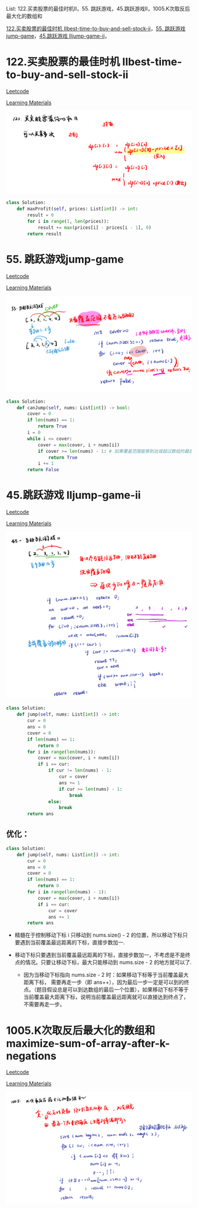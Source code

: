 List: 122.买卖股票的最佳时机II，55. 跳跃游戏，45.跳跃游戏II，1005.K次取反后最大化的数组和

[122.买卖股票的最佳时机 IIbest-time-to-buy-and-sell-stock-ii](#01)，[55. 跳跃游戏jump-game](#02)，[45.跳跃游戏 IIjump-game-ii](#03)，[](#04)

# <span id="01">122.买卖股票的最佳时机 IIbest-time-to-buy-and-sell-stock-ii</span>

[Leetcode](https://leetcode.cn/problems/best-time-to-buy-and-sell-stock-ii/description/) 

[Learning Materials](https://programmercarl.com/0122.%E4%B9%B0%E5%8D%96%E8%82%A1%E7%A5%A8%E7%9A%84%E6%9C%80%E4%BD%B3%E6%97%B6%E6%9C%BAII.html)

![image](../images/122-best-time-to-buy-and-sell-stock-ii.png)

```python
class Solution:
    def maxProfit(self, prices: List[int]) -> int:
        result = 0
        for i in range(1, len(prices)):
            result += max(prices[i] - prices[i - 1], 0)
        return result
```

# <span id="02">55. 跳跃游戏jump-game</span>

[Leetcode](https://leetcode.cn/problems/jump-game/description/) 

[Learning Materials](https://programmercarl.com/0055.%E8%B7%B3%E8%B7%83%E6%B8%B8%E6%88%8F.html#%E7%AE%97%E6%B3%95%E5%85%AC%E5%BC%80%E8%AF%BE)

![image](../images/55-jump-game.png)

```python
class Solution:
    def canJump(self, nums: List[int]) -> bool:
        cover = 0
        if len(nums) == 1:
            return True
        i = 0
        while i <= cover:
            cover = max(cover, i + nums[i])
            if cover >= len(nums) - 1: # 如果覆盖范围能够到达或超过数组的最后一个位置，返回 True
                return True
            i += 1
        return False
```

# <span id="03">45.跳跃游戏 IIjump-game-ii</span>

[Leetcode](https://leetcode.cn/problems/jump-game-ii/description/) 

[Learning Materials](https://programmercarl.com/0045.%E8%B7%B3%E8%B7%83%E6%B8%B8%E6%88%8FII.html#%E7%AE%97%E6%B3%95%E5%85%AC%E5%BC%80%E8%AF%BE)

![image](../images/45-jump-game-ii.png)

```python
class Solution:
    def jump(self, nums: List[int]) -> int:
        cur = 0
        ans = 0
        cover = 0
        if len(nums) == 1:
            return 0
        for i in range(len(nums)):
            cover = max(cover, i + nums[i])
            if i == cur:
                if cur != len(nums) - 1:
                    cur = cover
                    ans += 1
                    if cur >= len(nums) - 1:
                        break
                else:
                    break
        return ans
```

## 优化：

```python
class Solution:
    def jump(self, nums: List[int]) -> int:
        cur = 0
        ans = 0
        cover = 0
        if len(nums) == 1:
            return 0
        for i in range(len(nums) - 1):
            cover = max(cover, i + nums[i])
            if i == cur:
                cur = cover
                ans += 1
        return ans
```

- 精髓在于控制移动下标 i 只移动到 nums.size() - 2 的位置，所以移动下标只要遇到当前覆盖最远距离的下标，直接步数加一.

- 移动下标只要遇到当前覆盖最远距离的下标，直接步数加一，不考虑是不是终点的情况。只要让移动下标，最大只能移动到 nums.size - 2 的地方就可以了.

  - 因为当移动下标指向 nums.size - 2 时：如果移动下标等于当前覆盖最大距离下标， 需要再走一步（即 ans++），因为最后一步一定是可以到的终点。（题目假设总是可以到达数组的最后一个位置），如果移动下标不等于当前覆盖最大距离下标，说明当前覆盖最远距离就可以直接达到终点了，不需要再走一步。

# <span id="04">1005.K次取反后最大化的数组和maximize-sum-of-array-after-k-negations</span>

[Leetcode](https://leetcode.cn/problems/maximize-sum-of-array-after-k-negations/) 

[Learning Materials](https://programmercarl.com/1005.K%E6%AC%A1%E5%8F%96%E5%8F%8D%E5%90%8E%E6%9C%80%E5%A4%A7%E5%8C%96%E7%9A%84%E6%95%B0%E7%BB%84%E5%92%8C.html#%E7%AE%97%E6%B3%95%E5%85%AC%E5%BC%80%E8%AF%BE)

![image](../images/1005-maximize-sum-of-array-after-k-negations.png)

